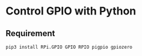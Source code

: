 # Control GPIO with Python

## Requirement

```bash
pip3 install RPi.GPIO GPIO RPIO pigpio gpiozero
```
